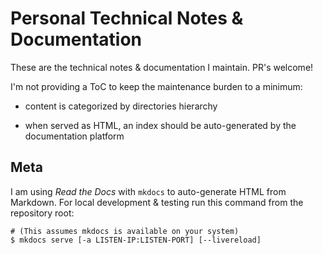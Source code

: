 # Personal Technical Notes & Documentation

These are the technical notes & documentation I maintain. PR's welcome!

I'm not providing a ToC to keep the maintenance burden to a minimum:

- content is categorized by directories hierarchy

- when served as HTML, an index should be auto-generated by the documentation
  platform

## Meta
I am using _Read the Docs_ with `mkdocs` to auto-generate HTML from Markdown.
For local development & testing run this command from the repository root:
```
# (This assumes mkdocs is available on your system)
$ mkdocs serve [-a LISTEN-IP:LISTEN-PORT] [--livereload]
```
